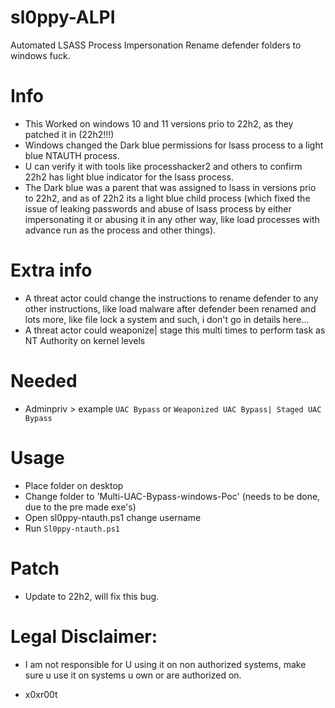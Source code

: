 # sl0ppy-ALPI
Automated LSASS Process Impersonation Rename defender folders to windows fuck.

# Info
* This Worked on windows 10 and 11 versions prio to 22h2, as they patched it in (22h2!!!)
* Windows changed the Dark blue permissions for lsass process to a light blue NTAUTH process.
* U can verify it with tools like processhacker2 and others to confirm 22h2 has light blue indicator for the lsass process.
* The Dark blue was a parent that was assigned to lsass in versions prio to 22h2, and as of 22h2 its a light blue child process (which fixed the issue of leaking passwords and abuse of lsass process by either impersonating it or abusing it in any other way, like load processes with advance run as the process and other things).

# Extra info
* A threat actor could change the instructions to rename defender to any other instructions, like load malware after defender been renamed and lots more, like file lock a system and such, i don't go in details here... 
* A threat actor could weaponize| stage this multi times to perform task as NT Authority on kernel levels 

# Needed 
* Adminpriv > example `UAC Bypass` or `Weaponized UAC Bypass| Staged UAC Bypass` 

# Usage 
* Place folder on desktop 
* Change folder to 'Multi-UAC-Bypass-windows-Poc' (needs to be done, due to the pre made exe's)
* Open sl0ppy-ntauth.ps1 change username 
* Run `Sl0ppy-ntauth.ps1` 


# Patch 
* Update to 22h2, will fix this bug.

# Legal Disclaimer: 
* I am not responsible for U using it on non authorized systems, make sure u use it on systems u own or are authorized on. 

* x0xr00t 
